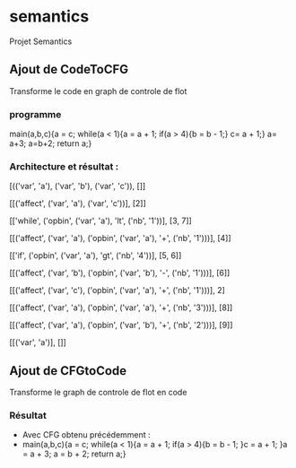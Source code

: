 # semantics
Projet Semantics

## Ajout de CodeToCFG

Transforme le code en graph de controle de flot

### programme 

main(a,b,c){a = c; while(a < 1){a = a + 1; if(a > 4){b = b - 1;} c= a + 1;} a= a+3; a=b+2; return a;}

### Architecture et résultat :

[(('var', 'a'), ('var', 'b'), ('var', 'c')), []]


[[('affect', ('var', 'a'), ('var', 'c'))], [2]]


[['while', ('opbin', ('var', 'a'), 'lt', ('nb', '1'))], [3, 7]]


[[('affect', ('var', 'a'), ('opbin', ('var', 'a'), '+', ('nb', '1')))], [4]]


[['if', ('opbin', ('var', 'a'), 'gt', ('nb', '4'))], [5, 6]]


[[('affect', ('var', 'b'), ('opbin', ('var', 'b'), '-', ('nb', '1')))], [6]]


[[('affect', ('var', 'c'), ('opbin', ('var', 'a'), '+', ('nb', '1')))], 2]


[[('affect', ('var', 'a'), ('opbin', ('var', 'a'), '+', ('nb', '3')))], [8]]


[[('affect', ('var', 'a'), ('opbin', ('var', 'b'), '+', ('nb', '2')))], [9]]


[[('var', 'a')], []]



## Ajout de CFGtoCode

Transforme le graph de controle de flot en code

### Résultat

- Avec CFG obtenu précédemment :
- main(a,b,c){a = c; while(a < 1){a = a + 1; if(a > 4){b = b - 1; }c = a + 1; }a = a + 3; a = b + 2; return a;}

